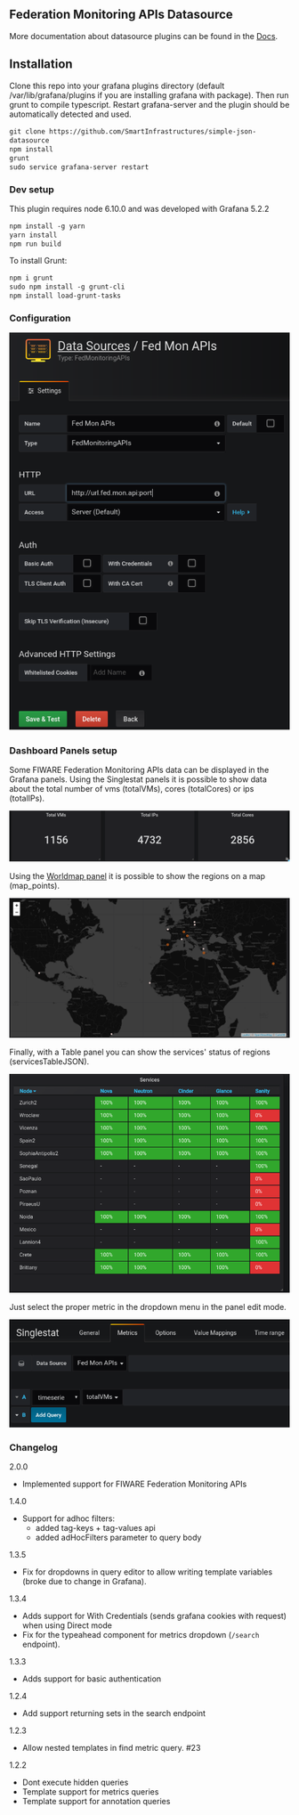 ## Federation Monitoring APIs Datasource

More documentation about datasource plugins can be found in the [Docs](https://github.com/grafana/grafana/blob/master/docs/sources/plugins/developing/datasources.md).

## Installation

Clone this repo into your grafana plugins directory (default /var/lib/grafana/plugins if you are installing grafana with package). Then run grunt to compile typescript.
Restart grafana-server and the plugin should be automatically detected and used.

```
git clone https://github.com/SmartInfrastructures/simple-json-datasource
npm install
grunt
sudo service grafana-server restart
```

### Dev setup

This plugin requires node 6.10.0 and was developed with Grafana 5.2.2

```
npm install -g yarn
yarn install
npm run build
```

To install Grunt:

```
npm i grunt
sudo npm install -g grunt-cli
npm install load-grunt-tasks
```

### Configuration

![The federation monitoring API datasorce configuration](https://github.com/SmartInfrastructures/simple-json-datasource/blob/master/doc/grafanaConfigDatasource.png "The federation monitoring API datasorce configuration")

### Dashboard Panels setup

Some FIWARE Federation Monitoring APIs data can be displayed in the Grafana panels.
Using the Singlestat panels it is possible to show data about the total number of vms (totalVMs), cores (totalCores) or ips (totalIPs).

![Singlestat panels](https://github.com/SmartInfrastructures/simple-json-datasource/blob/master/doc/singleStatPanels.png "Singlestat panels")

Using the [Worldmap panel](https://grafana.com/plugins/grafana-worldmap-panel) it is possible to show the regions on a map (map_points).

![Worldmap panel](https://github.com/SmartInfrastructures/simple-json-datasource/blob/master/doc/mapGrafana.png "Worldmap panel")

Finally, with a Table panel you can show the services' status of regions (servicesTableJSON).

![Table panel](https://github.com/SmartInfrastructures/simple-json-datasource/blob/master/doc/grafanaTableStatus.png "Table panel")

Just select the proper metric in the dropdown menu in the panel edit mode.

![Panel setup](https://github.com/SmartInfrastructures/simple-json-datasource/blob/master/doc/singleStat.png "Panel setup")

### Changelog

2.0.0

- Implemented support for FIWARE Federation Monitoring APIs

1.4.0

- Support for adhoc filters:
  - added tag-keys + tag-values api
  - added adHocFilters parameter to query body

1.3.5
- Fix for dropdowns in query editor to allow writing template variables (broke due to change in Grafana).

1.3.4
- Adds support for With Credentials (sends grafana cookies with request) when using Direct mode
- Fix for the typeahead component for metrics dropdown (`/search` endpoint).

1.3.3
 - Adds support for basic authentication

1.2.4
 - Add support returning sets in the search endpoint

1.2.3
 - Allow nested templates in find metric query. #23

1.2.2
 - Dont execute hidden queries
 - Template support for metrics queries
 - Template support for annotation queries
